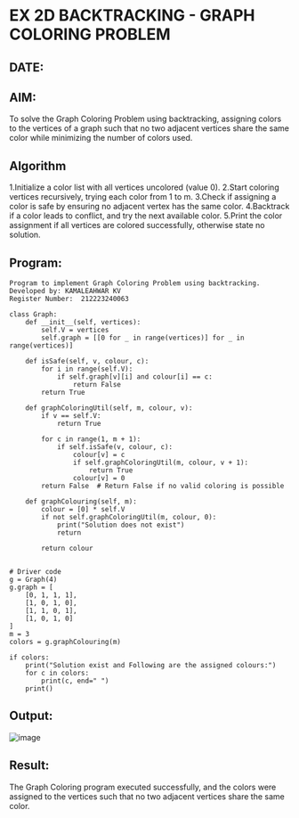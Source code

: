 # EX 2D BACKTRACKING - GRAPH COLORING PROBLEM
## DATE:
## AIM:
To solve the Graph Coloring Problem using backtracking, assigning colors to the vertices of a graph such that no two adjacent vertices share the same color while minimizing the number of colors used.



## Algorithm
1.Initialize a color list with all vertices uncolored (value 0).
2.Start coloring vertices recursively, trying each color from 1 to m.
3.Check if assigning a color is safe by ensuring no adjacent vertex has the same color.
4.Backtrack if a color leads to conflict, and try the next available color.
5.Print the color assignment if all vertices are colored successfully, otherwise state no solution.
## Program:
~~~
Program to implement Graph Coloring Problem using backtracking.
Developed by: KAMALEAHWAR KV
Register Number:  212223240063

class Graph:
    def __init__(self, vertices):
        self.V = vertices
        self.graph = [[0 for _ in range(vertices)] for _ in range(vertices)]

    def isSafe(self, v, colour, c):
        for i in range(self.V):
            if self.graph[v][i] and colour[i] == c:
                return False
        return True

    def graphColoringUtil(self, m, colour, v):
        if v == self.V:
            return True

        for c in range(1, m + 1):
            if self.isSafe(v, colour, c):
                colour[v] = c
                if self.graphColoringUtil(m, colour, v + 1):
                    return True
                colour[v] = 0
        return False  # Return False if no valid coloring is possible

    def graphColouring(self, m):
        colour = [0] * self.V
        if not self.graphColoringUtil(m, colour, 0):
            print("Solution does not exist")
            return
        
        return colour
            

# Driver code
g = Graph(4)
g.graph = [
    [0, 1, 1, 1],
    [1, 0, 1, 0],
    [1, 1, 0, 1],
    [1, 0, 1, 0]
]
m = 3
colors = g.graphColouring(m)

if colors:
    print("Solution exist and Following are the assigned colours:")
    for c in colors:
        print(c, end=" ")
    print()
~~~

## Output:
![image](https://github.com/user-attachments/assets/23eae476-e623-41eb-ade9-605940f09950)

## Result:
The Graph Coloring program executed successfully, and the colors were assigned to the vertices such that no two adjacent vertices share the same color.
